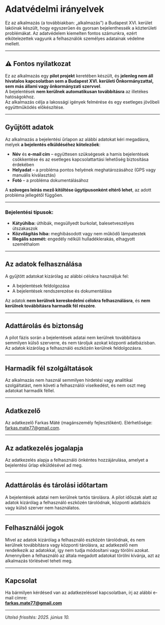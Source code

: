 # Adatvédelmi irányelvek

Ez az alkalmazás (a továbbiakban: „alkalmazás”) a Budapest XVI. kerület lakóinak készült, hogy egyszerűen és gyorsan bejelenthessék a közterületi problémákat. Az adatvédelem kiemelten fontos számunkra, ezért elkötelezettek vagyunk a felhasználók személyes adatainak védelme mellett.

---

## ⚠️ Fontos nyilatkozat

Ez az alkalmazás egy **pilot projekt** keretében készült, és **jelenleg nem áll hivatalos kapcsolatban sem a Budapest XVI. kerületi Önkormányzattal, sem más állami vagy önkormányzati szervvel**.  
A bejelentések **nem kerülnek automatikusan továbbításra** az illetékes hatóságokhoz.  
Az alkalmazás célja a lakossági igények felmérése és egy esetleges jövőbeli együttműködés előkészítése.

---

## Gyűjtött adatok

Az alkalmazás a bejelentési űrlapon az alábbi adatokat kéri megadásra, melyek **a bejelentés elküldéséhez kötelezőek**:

- **Név** és **e-mail cím** – együttesen szükségesek a hamis bejelentések csökkentése és az esetleges kapcsolattartási lehetőség biztosítása érdekében  
- **Helyadat** – a probléma pontos helyének meghatározásához (GPS vagy manuális kiválasztás)  
- **Fotó** – a probléma dokumentálásához  

A **szöveges leírás mező kitöltése ügytípusonként eltérő lehet**, az adott probléma jellegétől függően.

---

### Bejelentési típusok:

- **Kátyúhiba:** úthibák, megsüllyedt burkolat, balesetveszélyes útszakaszok  
- **Közvilágítás hiba:** meghibásodott vagy nem működő lámpatestek  
- **Illegális szemét:** engedély nélküli hulladéklerakás, elhagyott szeméthalom


---

## Az adatok felhasználása

A gyűjtött adatokat kizárólag az alábbi célokra használjuk fel:

- A bejelentések feldolgozása  
- A bejelentések rendszerezése és dokumentálása

Az adatok **nem kerülnek kereskedelmi célokra felhasználásra**, és **nem kerülnek továbbításra harmadik fél részére**.

---

## Adattárolás és biztonság

A pilot fázis során a bejelentések adatai nem kerülnek továbbításra semmilyen külső szerverre, és nem tároljuk azokat központi adatbázisban. Az adatok kizárólag a felhasználó eszközén kerülnek feldolgozásra.

---

## Harmadik fél szolgáltatások

Az alkalmazás nem használ semmilyen hirdetési vagy analitikai szolgáltatást, nem követi a felhasználói viselkedést, és nem oszt meg adatokat harmadik féllel.

---

## Adatkezelő
Az adatkezelő Farkas Máté (magánszemély fejlesztőként). Elérhetősége: farkas.mate77@gmail.com.

---

## Az adatkezelés jogalapja
Az adatkezelés alapja a felhasználó önkéntes hozzájárulása, amelyet a bejelentési űrlap elküldésével ad meg.

---

## Adattárolás és tárolási időtartam
A bejelentések adatai nem kerülnek tartós tárolásra. A pilot időszak alatt az adatok kizárólag a felhasználó eszközén tárolódnak, központi adatbázis vagy külső szerver nem használatos.

---

## Felhasználói jogok
Mivel az adatok kizárólag a felhasználó eszközén tárolódnak, és nem kerülnek továbbításra vagy központi tárolásra, az adatkezelő nem rendelkezik az adatokkal, így nem tudja módosítani vagy törölni azokat. Amennyiben a felhasználó az általa megadott adatokat törölni kívánja, azt az alkalmazás törlésével teheti meg.

---

## Kapcsolat

Ha bármilyen kérdésed van az adatkezeléssel kapcsolatban, írj az alábbi e-mail címre:  
**farkas.mate77@gmail.com**

---

*Utolsó frissítés: 2025. június 10.*

